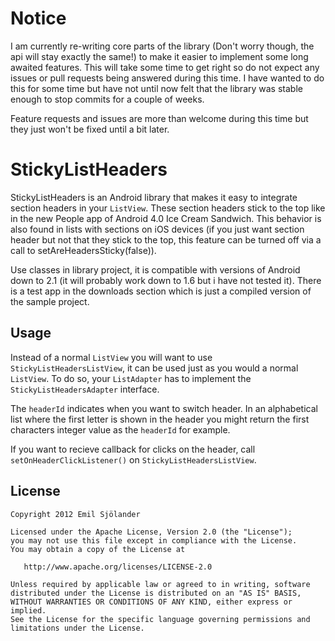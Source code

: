 Notice
=================

I am currently re-writing core parts of the library (Don't worry though, the api will stay exactly the same!)
to make it easier to implement some long awaited features. This will take some time to get right
so do not expect any issues or pull requests being answered during this time.
I have wanted to do this for some time but have not until now felt that the library was 
stable enough to stop commits for a couple of weeks. 

Feature requests and issues are more than welcome during this time but they just won't be fixed until a bit later.


StickyListHeaders
=================

StickyListHeaders is an Android library that makes it easy to integrate
section headers in your `ListView`. These section headers stick to the top like
in the new People app of Android 4.0 Ice Cream Sandwich. This behavior is also
found in lists with sections on iOS devices (if you just want section header
but not that they stick to the top, this feature can be turned off via a call to setAreHeadersSticky(false)).

Use classes in library project, it is compatible with versions of Android
down to 2.1 (it will probably work down to 1.6 but i have not tested it).
There is a test app in the downloads section which is just a compiled version
of the sample project.


Usage
-----

Instead of a normal `ListView` you will want to use `StickyListHeadersListView`,
it can be used just as you would a normal `ListView`. To do so, your `ListAdapter`
has to implement the `StickyListHeadersAdapter` interface.

The `headerId` indicates when you want to switch header. In an alphabetical
list where the first letter is shown in the header you might return
the first characters integer value as the `headerId` for example.

If you want to recieve callback for clicks on the header, 
call `setOnHeaderClickListener()` on `StickyListHeadersListView`.


License
-------

    Copyright 2012 Emil Sjölander

    Licensed under the Apache License, Version 2.0 (the "License");
    you may not use this file except in compliance with the License.
    You may obtain a copy of the License at

       http://www.apache.org/licenses/LICENSE-2.0

    Unless required by applicable law or agreed to in writing, software
    distributed under the License is distributed on an "AS IS" BASIS,
    WITHOUT WARRANTIES OR CONDITIONS OF ANY KIND, either express or implied.
    See the License for the specific language governing permissions and
    limitations under the License.
